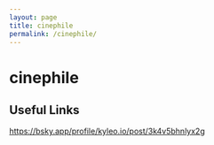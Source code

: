 ```yaml
---
layout: page
title: cinephile
permalink: /cinephile/
---
```


cinephile
==

## Useful Links

https://bsky.app/profile/kyleo.io/post/3k4v5bhnlyx2g